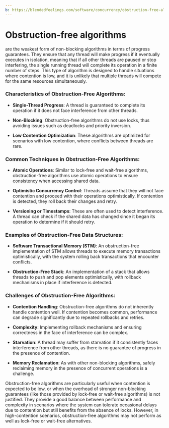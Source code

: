 ```yaml
---
b: https://blendedfeelings.com/software/concurrency/obstruction-free-algorithm.md
---
```


# Obstruction-free algorithms 
are the weakest form of non-blocking algorithms in terms of progress guarantees. They ensure that any thread will make progress if it eventually executes in isolation, meaning that if all other threads are paused or stop interfering, the single running thread will complete its operation in a finite number of steps. This type of algorithm is designed to handle situations where contention is low, and it is unlikely that multiple threads will compete for the same resources simultaneously.

### Characteristics of Obstruction-Free Algorithms:

- **Single-Thread Progress**: A thread is guaranteed to complete its operation if it does not face interference from other threads.

- **Non-Blocking**: Obstruction-free algorithms do not use locks, thus avoiding issues such as deadlocks and priority inversion.

- **Low Contention Optimization**: These algorithms are optimized for scenarios with low contention, where conflicts between threads are rare.

### Common Techniques in Obstruction-Free Algorithms:

- **Atomic Operations**: Similar to lock-free and wait-free algorithms, obstruction-free algorithms use atomic operations to ensure consistency when accessing shared data.

- **Optimistic Concurrency Control**: Threads assume that they will not face contention and proceed with their operations optimistically. If contention is detected, they roll back their changes and retry.

- **Versioning or Timestamps**: These are often used to detect interference. A thread can check if the shared data has changed since it began its operation to determine if it should retry.

### Examples of Obstruction-Free Data Structures:

- **Software Transactional Memory (STM)**: An obstruction-free implementation of STM allows threads to execute memory transactions optimistically, with the system rolling back transactions that encounter conflicts.

- **Obstruction-Free Stack**: An implementation of a stack that allows threads to push and pop elements optimistically, with rollback mechanisms in place if interference is detected.

### Challenges of Obstruction-Free Algorithms:

- **Contention Handling**: Obstruction-free algorithms do not inherently handle contention well. If contention becomes common, performance can degrade significantly due to repeated rollbacks and retries.

- **Complexity**: Implementing rollback mechanisms and ensuring correctness in the face of interference can be complex.

- **Starvation**: A thread may suffer from starvation if it consistently faces interference from other threads, as there is no guarantee of progress in the presence of contention.

- **Memory Reclamation**: As with other non-blocking algorithms, safely reclaiming memory in the presence of concurrent operations is a challenge.

Obstruction-free algorithms are particularly useful when contention is expected to be low, or when the overhead of stronger non-blocking guarantees (like those provided by lock-free or wait-free algorithms) is not justified. They provide a good balance between performance and complexity in scenarios where the system can tolerate occasional delays due to contention but still benefits from the absence of locks. However, in high-contention scenarios, obstruction-free algorithms may not perform as well as lock-free or wait-free alternatives.